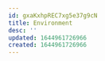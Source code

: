 ```yaml
---
id: gxaKxhpREC7xg5e37g9cN
title: Environment
desc: ''
updated: 1644961726966
created: 1644961726966
---
```


